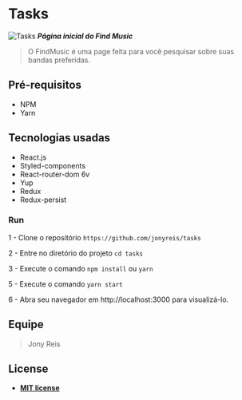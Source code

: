 # Tasks

![Tasks](https://ibb.co/jkbskyS)
***Página inicial do Find Music***

> O FindMusic é uma page feita para você pesquisar sobre suas bandas preferidas.


## Pré-requisitos

- NPM
- Yarn

## Tecnologias usadas

- React.js
- Styled-components
- React-router-dom 6v
- Yup
- Redux
- Redux-persist

### Run

1 - Clone o repositório `https://github.com/jonyreis/tasks`

2 - Entre no diretório do projeto `cd tasks`

3 - Execute o comando `npm install` ou `yarn`

5 - Execute o comando `yarn start`

6 - Abra seu navegador em http://localhost:3000 para visualizá-lo.

## Equipe

> Jony Reis


## License


- **[MIT license](http://opensource.org/licenses/mit-license.php)**
